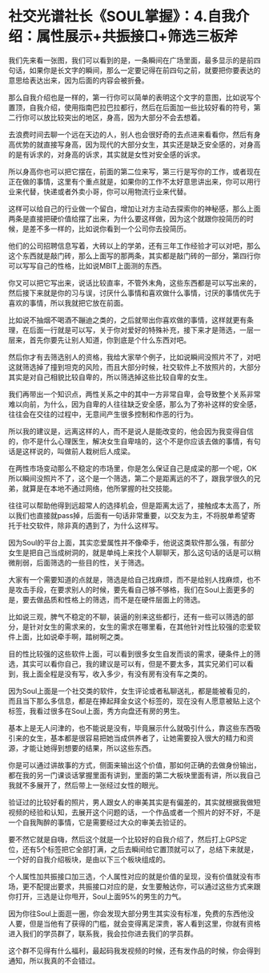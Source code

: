 # 社交光谱社长《SOUL掌握》：4.自我介绍：属性展示+共振接口+筛选三板斧

我们先来看一张图，我们可以看到的是，一条瞬间在广场里面，最多显示的是前四句话，如果你是长文字的瞬间，那么一定要记得在前四句之前，就要把你要表达的意思给表达出来，因为后面的内容会被折叠。

那么自我介绍也是一样的，第一行你可以简单的表明这个文字的意图，比如说写个置顶，自我介绍，使用指南巴拉巴拉都行，然后在后面加一些比较好看的符号，第二行你可以放比较突出的地区，身高，因为大部分不会去想着。

去浪费时间去聊一个远在天边的人，别人也会很好奇的去点进来看看你，然后有身高优势的就直接写身高，因为现代的大部分女生，其实还是缺乏安全感的，对身高的是有诉求的，对身高的诉求，其实就是女性对安全感的诉求。

所以身高你也可以把它摆在，前面的第二位来写，第三行是写你的工作，或者现在正在做的事情，这里有个重点就是，如果你的工作不太好意思讲出来，你可以用行业来代替，快递或者外卖小哥，你可以用物流行业来代替。

这样可以给自己的行业做一个留白，增加让对方主动去探索你的神秘感，那么上面两条是直接把硬价值给摆了出来，为什么要这样做，因为这个就跟你投简历的时候，是差不多一样的，比如说你看到一个公司你去投简历。

他们的公司招聘信息写着，大砖以上的学弟，还有三年工作经验才可以对吧，那么这个东西就是敲门砖，那么上面写的那两条，其实都是敲门砖的一部分，第四行你可以写写自己的性格，比如说MBIT上面测的东西。

你又可以把它写出来，说话比较直率，不管外末角，这些东西都是可以写出来的，然后接下来就是你的习与误，讨厌什么事情和喜欢做什么事情，讨厌的事情优先于喜欢的事情，所以我就把它放在前面。

比如说不抽烟不喝酒不蹦迪之类的，之后就带出你喜欢做的事情，这样就更有条理，在后面一行就是可以写，关于你对爱好的特殊补充，接下来才是筛选，一层一层来，首先你要先让别人知道，你到底是个什么东西对吧。

然后你才有去筛选别人的资格，我给大家举个例子，比如说瞬间没照片不了，对吧这就筛选掉了撞到坦克的风险，而且大部分时候，社交软件上不放照片的，大部分其实是对自己相貌比较自卑的，所以筛选掉这些比较自卑的女生。

我们再带出一个知识点，两性关系之中的其中一方非常自卑，会导致整个关系非常难以向前，为什么，因为自卑的人往往缺乏安全感，那么为了弥补这样的安全感，往往会在交往的过程中，无意间产生很多控制和作恶的行为。

所以我的建议是，远离这样的人，而不是说人是能改变的，他会因为我变得自信的，你不是什么心理医生，解决女生自卑啥的，这个不是你应该去做的事情，有句话是这样说的，叫做前人栽树后人成梁。

在两性市场变动那么不稳定的市场里，你是怎么保证自己是成梁的那一个呢，OK所以瞬间没照片不了，这个是一个筛选，第二个是距离远的不了，跟我学很久的兄弟，就算是在本地不通过网络，他所掌握的社交技能。

往往可以帮助他得到远超常人的选择机会，但是距离太远了，接触成本太高了，所以我们也直接就pass掉，后面有一句话非常重要，以交友为主，不将脱单希望寄托于社交软件，除非真的遇到了，为什么这样写。

因为Soul的平台上面，其实恋爱属性并不像牵手，他说这类软件那么强，有部分女生是把自己当成树洞的，就是单纯上来找个人聊聊天，那么这句话的话是可以稍微削弱，后面筛选的一些目的性，关于筛选。

大家有一个需要知道的点就是，筛选是给自己找麻烦，而不是给别人找麻烦，也不是攻击手段，在要求别人的时候，要先看自己够不够格，我们在Soul上面更多的是，要去做品质和性格上的筛选，而不是在硬件层面上的筛选。

比如说三观，脾气不稳定的不聊，装逼的别来这些都行，还有一些可以筛选的部分，是针对女生的需求来的，女生的需求在哪里看，在其他针对性比较强的恋爱软件上面，比如说牵手啊，踏树啊之类。

目的性比较强的这些软件上面，可以看到很多女生自发而谈的需求，硬条件上的筛选，其实可以看你自己，我的建议是可以有，但是不要太多，其实兄弟们可以看到，我上面全程是没有写，收入多少，有没有房有没有车之类的。

因为Soul上面是一个社交类的软件，女生评论或者私聊送礼，都是能被看见的，而且当下那么多信息，都是在捧起拜金女这个标签的，现在没有人愿意被贴上这个标签，我看过很多在Soul上面，秀方向盘还有房的男生。

基本上是无人问津的，也不能说是没有，毕竟展示什么就吸引什么，靠这些东西吸引来的女生，基本都是很容易把她当成供养者了，让她需要投入很大的精力和资源，才能让她得到想要的结果，所以这些东西。

你是可以通过讲故事的方式，侧面来输出这个价值，那如何正确的去做身份输出，都在我的另一门课谈话掌握里面有讲到，里面的第二大板块里面有讲，所以我自己我就不多展开了，然后带上一张经过女性的眼光。

验证过的比较好看的照片，男人跟女人的审美其实是有偏差的，其实就根据我做短视频的经验和认知，去展开这个问题的话，一个作品或者一个照片的好不好，不是一个自我陶醉的事情，它是需要经过大众的审美去验证的。

要不然它就是自嗨，然后这个就是一个比较好的自我介绍了，然后打上GPS定位，还有5个标签把它全部打满，之后去瞬间给它置顶就可以了，总结下来就是，一个好的自我介绍板块，是由以下三个板块组成的。

个人属性加共振接口加三选，个人属性对应的就是价值的呈现，没有价值就没有市场，更不配提出要求，共振接口对应的是，女生要触达你，可以通过这些方式来跟你打开，三选是让你甩开，Soul上面95%的男生的力气。

因为你往Soul上面逛一圈，你会发现大部分男生其实没有标准，免费的东西他没人要，但是当他有了获得的门槛，就会变得离足深贵，客人看到这里，你就有资格进入我们的学员群了，联系我，我会拉你进去我们的学员群。

这个群不见得有什么福利，最起码我发视频的时候，还有发作品的时候，你会得到通知，所以我真的不会错过。